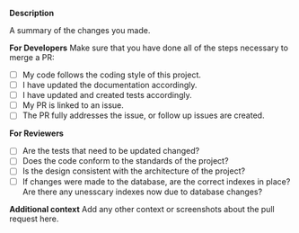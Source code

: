 **Description**
<!--- Creating a pull request allows you to merge code from a separate branch, usually to the main branch. -->
<!--- Make sure to link the issue you are fixing with this Pull Request using the "Linked Issues" dropdown on the right panel. -->
A summary of the changes you made.

**For Developers**
Make sure that you have done all of the steps necessary to merge a PR:
- [ ] My code follows the coding style of this project.
- [ ] I have updated the documentation accordingly.
- [ ] I have updated and created tests accordingly.
- [ ] My PR is linked to an issue.
- [ ] The PR fully addresses the issue, or follow up issues are created.

**For Reviewers**
- [ ] Are the tests that need to be updated changed?
- [ ] Does the code conform to the standards of the project?
- [ ] Is the design consistent with the architecture of the project?
- [ ] If changes were made to the database, are the correct indexes in place? Are there any unesscary indexes now due to database changes?

**Additional context**
Add any other context or screenshots about the pull request here.
